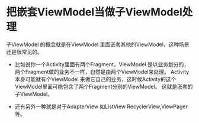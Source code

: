 # 把嵌套ViewModel当做子ViewModel处理
子ViewModel 的概念就是在ViewModel 里面嵌套其他的ViewModel，这种场景还是很常见的。
* 比如说你一个Activity里面有两个Fragment，ViewModel 是以业务划分的，两个Fragment做的业务不一样，自然是由两个ViewModel来处理。
Activity 本身可能就有个ViewModel 来做它自己的业务，这时候Activity的这个ViewModel里面可能包含了两个Fragment分别的ViewModel。
这就是嵌套的子ViewModel。

* 还有另外一种就是对于AdapterView 如ListView RecyclerView,ViewPager等。
